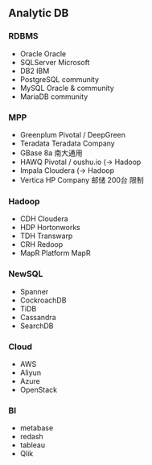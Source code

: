 Analytic DB
---

### RDBMS

* Oracle		Oracle
* SQLServer		Microsoft
* DB2           IBM
* PostgreSQL	community
* MySQL			Oracle & community
* MariaDB		community

### MPP

* Greenplum     Pivotal / DeepGreen     
* Teradata      Teradata Company
* GBase 8a      南大通用
* HAWQ  		Pivotal / oushu.io  (-> Hadoop
* Impala		Cloudera            (-> Hadoop
* Vertica		HP Company          邮储 200台 限制

### Hadoop  

* CDH  						Cloudera   
* HDP  						Hortonworks   
* TDH  						Transwarp  
* CRH  						Redoop  
* MapR Platform 			MapR  

### NewSQL

* Spanner 
* CockroachDB 
* TiDB 
* Cassandra 
* SearchDB 

### Cloud

* AWS
* Aliyun
* Azure
* OpenStack 

### BI

* metabase
* redash
* tableau
* Qlik







